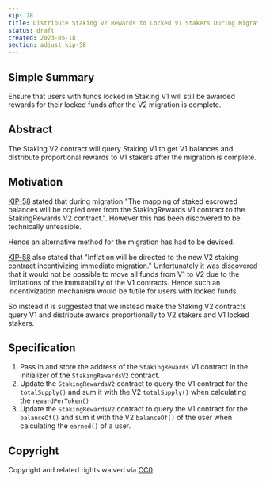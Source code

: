 ```yaml
---
kip: 78
title: Distribute Staking V2 Rewards to Locked V1 Stakers During Migration Period
status: draft
created: 2023-05-18
section: adjust kip-58
---
```


## Simple Summary

Ensure that users with funds locked in Staking V1 will still be awarded rewards for their locked funds after the V2 migration is complete.

## Abstract

The Staking V2 contract will query Staking V1 to get V1 balances and distribute proportional rewards to V1 stakers after the migration is complete.

## Motivation

[KIP-58](https://github.com/Kwenta/kwenta-state-log/blob/master/kips/drafts/kip-58.md) stated that during migration "The mapping of staked escrowed balances will be copied over from the StakingRewards V1 contract to the StakingRewards V2 contract.". However this has been discovered to be technically unfeasible.

Hence an alternative method for the migration has had to be devised.

[KIP-58](https://github.com/Kwenta/kwenta-state-log/blob/master/kips/drafts/kip-58.md) also stated that "Inflation will be directed to the new V2 staking contract incentivizing immediate migration." Unfortunately it was discovered that it would not be possible to move all funds from V1 to V2 due to the limitations of the immutability of the V1 contracts. Hence such an incentivization mechanism would be futile for users with locked funds.

So instead it is suggested that we instead make the Staking V2 contracts query V1 and distribute awards proportionally to V2 stakers and V1 locked stakers.

## Specification

1. Pass in and store the address of the `StakingRewards` V1 contract in the initializer of the `StakingRewardsV2` contract.
2. Update the `StakingRewardsV2` contract to query the V1 contract for the `totalSupply()` and sum it with the V2 `totalSupply()`  when calculating the `rewardPerToken()`
3. Update the `StakingRewardsV2` contract to query the V1 contract for the `balanceOf()` and sum it with the V2 `balanceOf()` of the user when calculating the `earned()` of a user.

## Copyright

Copyright and related rights waived via [CC0](https://creativecommons.org/publicdomain/zero/1.0/).
